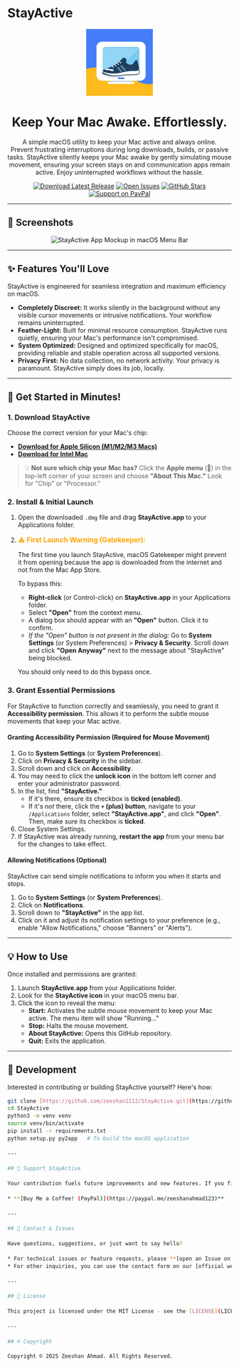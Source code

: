 # StayActive

<p align="center">
  <img src="icon.png" alt="StayActive App Icon" width="150">
</p>

<h1 align="center">Keep Your Mac Awake. Effortlessly.</h1>

<p align="center">
  A simple macOS utility to keep your Mac active and always online.
  <br>
  Prevent frustrating interruptions during long downloads, builds, or passive tasks. StayActive silently keeps your Mac awake by gently simulating mouse movement, ensuring your screen stays on and communication apps remain active. Enjoy uninterrupted workflows without the hassle.
</p>

<p align="center">
  <a href="https://github.com/zeeshan1112/StayActive/releases/latest"><img src="https://img.shields.io/github/v/release/zeeshan1112/StayActive?style=for-the-badge&label=Download%20Latest&color=007AFF&logo=apple&logoColor=white" alt="Download Latest Release"></a>
  <a href="https://github.com/zeeshan1112/StayActive/issues"><img src="https://img.shields.io/github/issues/zeeshan1112/StayActive?style=for-the-badge&color=blue" alt="Open Issues"></a>
  <a href="https://github.com/zeeshan1112/StayActive/stargazers"><img src="https://img.shields.io/github/stars/zeeshan1112/StayActive?style=for-the-badge&color=yellow" alt="GitHub Stars"></a>
  <a href="https://paypal.me/zeeshanahmad123"><img src="https://img.shields.io/badge/Support%20Me-PayPal-blue.svg?style=for-the-badge&logo=paypal" alt="Support on PayPal"></a>
</p>

---

## 📸 Screenshots

<p align="center">
  <img src="mockup.png" alt="StayActive App Mockup in macOS Menu Bar" width="700">
</p>

---

## ✨ Features You'll Love

StayActive is engineered for seamless integration and maximum efficiency on macOS.

* **Completely Discreet:** It works silently in the background without any visible cursor movements or intrusive notifications. Your workflow remains uninterrupted.
* **Feather-Light:** Built for minimal resource consumption. StayActive runs quietly, ensuring your Mac's performance isn't compromised.
* **System Optimized:** Designed and optimized specifically for macOS, providing reliable and stable operation across all supported versions.
* **Privacy First:** No data collection, no network activity. Your privacy is paramount. StayActive simply does its job, locally.

---

## 🚀 Get Started in Minutes!

### 1. Download StayActive

Choose the correct version for your Mac's chip:

* **[Download for Apple Silicon (M1/M2/M3 Macs)](https://github.com/zeeshan1112/StayActive/releases/latest/download/StayActive_AppleSilicon.dmg)**
* **[Download for Intel Mac](https://github.com/zeeshan1112/StayActive/releases/latest/download/StayActive_Intel.dmg)**

> 💡 **Not sure which chip your Mac has?**
> Click the **Apple menu** () in the top-left corner of your screen and choose **"About This Mac."** Look for "Chip" or "Processor."

### 2. Install & Initial Launch

1.  Open the downloaded `.dmg` file and drag **StayActive.app** to your Applications folder.

2.  <p style="color: orange; font-weight: bold; font-size: 1.1em;">⚠️ First Launch Warning (Gatekeeper):</p>
    The first time you launch StayActive, macOS Gatekeeper might prevent it from opening because the app is downloaded from the internet and not from the Mac App Store.

    To bypass this:
    * **Right-click** (or Control-click) on **StayActive.app** in your Applications folder.
    * Select **"Open"** from the context menu.
    * A dialog box should appear with an **"Open"** button. Click it to confirm.
    * *If the "Open" button is not present in the dialog:* Go to **System Settings** (or System Preferences) > **Privacy & Security**. Scroll down and click **"Open Anyway"** next to the message about "StayActive" being blocked.

    You should only need to do this bypass once.

### 3. Grant Essential Permissions

For StayActive to function correctly and seamlessly, you need to grant it **Accessibility permission**. This allows it to perform the subtle mouse movements that keep your Mac active.

#### Granting Accessibility Permission (Required for Mouse Movement)

1.  Go to **System Settings** (or **System Preferences**).
2.  Click on **Privacy & Security** in the sidebar.
3.  Scroll down and click on **Accessibility**.
4.  You may need to click the **unlock icon** in the bottom left corner and enter your administrator password.
5.  In the list, find **"StayActive."**
    * If it's there, ensure its checkbox is **ticked (enabled)**.
    * If it's *not* there, click the **`+` (plus) button**, navigate to your `/Applications` folder, select **"StayActive.app"**, and click **"Open"**. Then, make sure its checkbox is **ticked**.
6.  Close System Settings.
7.  If StayActive was already running, **restart the app** from your menu bar for the changes to take effect.

#### Allowing Notifications (Optional)

StayActive can send simple notifications to inform you when it starts and stops.

1.  Go to **System Settings** (or **System Preferences**).
2.  Click on **Notifications**.
3.  Scroll down to **"StayActive"** in the app list.
4.  Click on it and adjust its notification settings to your preference (e.g., enable "Allow Notifications," choose "Banners" or "Alerts").

---

## 💡 How to Use

Once installed and permissions are granted:

1.  Launch **StayActive.app** from your Applications folder.
2.  Look for the **StayActive icon** in your macOS menu bar.
3.  Click the icon to reveal the menu:
    * **Start:** Activates the subtle mouse movement to keep your Mac active. The menu item will show "Running..."
    * **Stop:** Halts the mouse movement.
    * **About StayActive:** Opens this GitHub repository.
    * **Quit:** Exits the application.

---

## 🧪 Development

Interested in contributing or building StayActive yourself? Here's how:

```bash
git clone [https://github.com/zeeshan1112/StayActive.git](https://github.com/zeeshan1112/StayActive.git)
cd StayActive
python3 -m venv venv
source venv/bin/activate
pip install -r requirements.txt
python setup.py py2app   # To build the macOS application

---

## 🙏 Support StayActive

Your contribution fuels future improvements and new features. If you find StayActive useful, please consider supporting its development:

* **[Buy Me a Coffee! (PayPal)](https://paypal.me/zeeshanahmad123)**

---

## 💬 Contact & Issues

Have questions, suggestions, or just want to say hello?

* For technical issues or feature requests, please **[open an Issue on GitHub](https://github.com/zeeshan1112/StayActive/issues)**.
* For other inquiries, you can use the contact form on our [official website](https://github.com/zeeshan1112/StayActive/StayActive.github.io).

---

## 📄 License

This project is licensed under the MIT License - see the [LICENSE](LICENSE) file for details.

---

## © Copyright

Copyright © 2025 Zeeshan Ahmad. All Rights Reserved.